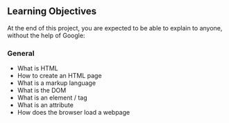 <h2>Learning Objectives</h2>
At the end of this project, you are expected to be able to explain to anyone, without the help of Google:

<h3>General</h3>
 <ul>
   <li>What is HTML</li>
   <li>How to create an HTML page</li>
   <li>What is a markup language</li>
   <li>What is the DOM</li>
   <li>What is an element / tag</li>
   <li>What is an attribute</li>
   <li>How does the browser load a webpage</li>
 </ul>
